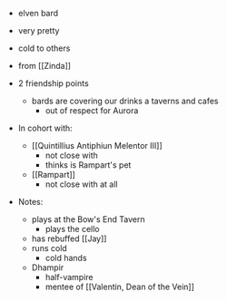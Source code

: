 - elven bard
- very pretty
- cold to others
- from [[Zinda]]
- 2 friendship points
	- bards are covering our drinks a taverns and cafes
		- out of respect for Aurora

- In cohort with:
	- [[Quintillius Antiphiun Melentor III]]
		- not close with
		- thinks is Rampart's pet
	- [[Rampart]]
		- not close with at all

- Notes:
	- plays at the Bow's End Tavern
		- plays the cello
	- has rebuffed [[Jay]] 
	- runs cold
		- cold hands
	- Dhampir
		- half-vampire
		- mentee of [[Valentin, Dean of the Vein]]